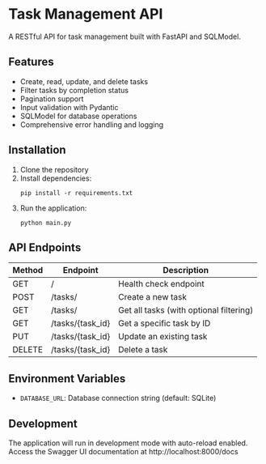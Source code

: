 # Task Management API

A RESTful API for task management built with FastAPI and SQLModel.

## Features

- Create, read, update, and delete tasks
- Filter tasks by completion status
- Pagination support
- Input validation with Pydantic
- SQLModel for database operations
- Comprehensive error handling and logging

## Installation

1. Clone the repository
2. Install dependencies:
   ```
   pip install -r requirements.txt
   ```
3. Run the application:
   ```
   python main.py
   ```

## API Endpoints

| Method | Endpoint | Description |
|--------|----------|-------------|
| GET | / | Health check endpoint |
| POST | /tasks/ | Create a new task |
| GET | /tasks/ | Get all tasks (with optional filtering) |
| GET | /tasks/{task_id} | Get a specific task by ID |
| PUT | /tasks/{task_id} | Update an existing task |
| DELETE | /tasks/{task_id} | Delete a task |

## Environment Variables

- `DATABASE_URL`: Database connection string (default: SQLite)

## Development

The application will run in development mode with auto-reload enabled.
Access the Swagger UI documentation at http://localhost:8000/docs